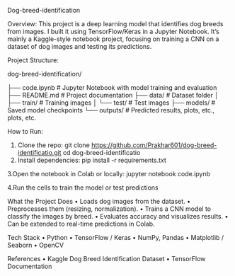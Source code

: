 Dog-breed-identification

Overview:
This project is a deep learning model that identifies dog breeds from images. I built it using TensorFlow/Keras in a Jupyter Notebook. It’s mainly a Kaggle-style notebook project, focusing on training a CNN on a dataset of dog images and testing its predictions.

Project Structure:

dog-breed-identification/

├── code.ipynb         # Jupyter Notebook with model training and evaluation
├── README.md          # Project documentation
├── data/              # Dataset folder
│   ├── train/         # Training images
│   └── test/          # Test images
├── models/            # Saved model checkpoints
└── outputs/           # Predicted results, plots, etc., plots, etc.

How to Run:
1. Clone the repo:
git clone https://github.com/Prakhar601/dog-breed-identificatio.git
cd dog-breed-identificatio
2.	Install dependencies:
pip install -r requirements.txt

3.Open the notebook in Colab or locally:
jupyter notebook code.ipynb

4.Run the cells to train the model or test predictions

What the Project Does
	•	Loads dog images from the dataset.
	•	Preprocesses them (resizing, normalization).
	•	Trains a CNN model to classify the images by breed.
	•	Evaluates accuracy and visualizes results.
	•	Can be extended to real-time predictions in Colab.

Tech Stack
    •	Python
	•	TensorFlow / Keras
	•	NumPy, Pandas
	•	Matplotlib / Seaborn
	•	OpenCV

 References
	•	Kaggle Dog Breed Identification Dataset
	•	TensorFlow Documentation

